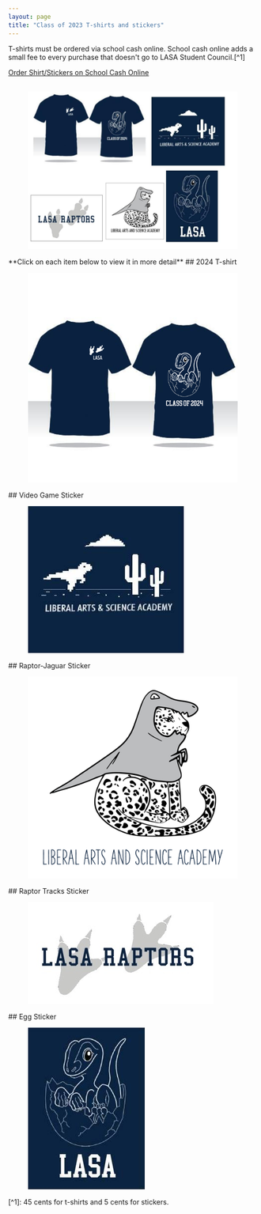 ```yaml
---
layout: page
title: "Class of 2023 T-shirts and stickers"
---
```

T-shirts must be ordered via school cash online. School cash online adds a small fee to every purchase that doesn't go to LASA Student Council.[^1]
<div markdown="0"><a href="https://example.com" target="_blank" class="btn btn--info">Order Shirt/Stickers on School Cash Online</a></div>
<br>
<figure>
    <a href="/images/2024Layout1.jpg"><img src="/images/2024Layout1.jpg" width="500"></a>
</figure>
**Click on each item below to view it in more detail**
## 2024 T-shirt
<figure>
    <a href="/images/2024shirt.jpg"><img src="/images/2024shirt.jpg"></a>
</figure>
## Video Game Sticker
<figure>
    <a href="/images/sticker1.jpg"><img src="/images/sticker1.jpg"></a>
</figure>
## Raptor-Jaguar Sticker
<figure>
    <a href="/images/sticker2.jpg"><img src="/images/sticker2.jpg" width="500"></a>
</figure>
## Raptor Tracks Sticker
<figure>
    <a href="/images/sticker3.jpg"><img src="/images/sticker3.jpg"></a>
</figure>
## Egg Sticker
<figure>
    <a href="/images/sticker4.jpg"><img src="/images/sticker4.jpg"></a>
</figure>
[^1]: 45 cents for t-shirts and 5 cents for stickers.
